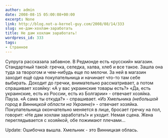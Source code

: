 ```yaml
---
author: admin
date: 2008-08-15 05:00:08+00:00
excerpt: None
link: http://blog.not-a-kernel-guy.com/2008/08/14/333
slug: не-дам-хохлам-заработать
title: Не дам хохлам заработать!
wordpress_id: 333
tags:
- Странное
---
```


Супруга рассказала забавное. В Редмонде есть «русский» магазин. Стандартный такой: гречка, селедка, халва, хлеб и все такое. Зашла она туда за творогом и чем-нибудь еще по мелочи. За ней в магазин заходит ещё одна покупательница и начинает что-то там себе выбирать. Доходит до гречки, внимательно рассматривает, а потом спрашивает хозяйку: «А у вас украинские товары есть?» «Да, есть украинские, есть из России, есть из Болгарии» - отвечает хозяйка. Пауза. «А сама ты откуда?» - спрашивает. «Из Хмельника _(небольшой город в Винницкой области на Украине)_» - отвечает хозяйка. Покупательница окончательно меняется в лице, бросает гречку на пол, говорит: «Не дам хохлам заработать!» и уходит. Немая сцена. Жена переглядывается с хозяйкой, обе пожимают плечами…

Update: Ошибочка вышла. Хмельник - это Винницкая облась.

